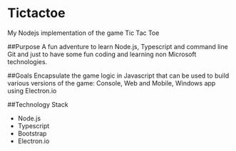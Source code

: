 # Tictactoe
My Nodejs implementation of the game Tic Tac Toe

##Purpose
A fun adventure to learn Node.js, Typescript and command line Git and just to have some fun coding and learning non Microsoft technologies.

##Goals
Encapsulate the game logic in Javascript that can be used to build various versions of the game: Console, Web and Mobile, Windows app using Electron.io


##Technology Stack
* Node.js
* Typescript
* Bootstrap
* Electron.io
